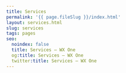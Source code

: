 ```yaml
---
title: Services
permalink: '{{ page.fileSlug }}/index.html'
layout: services.html
slug: services
tags: pages
seo:
  noindex: false
  title: Services — WX One
  og:title: Services — WX One
  twitter:title: Services — WX One
---
```



